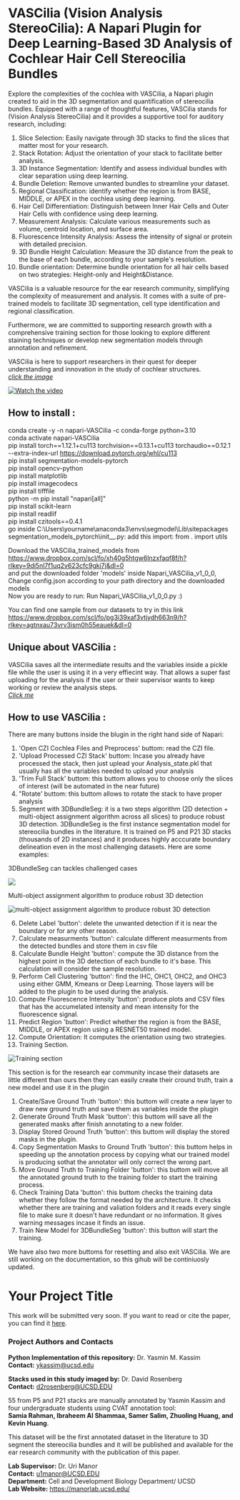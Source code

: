 # VASCilia (Vision Analysis StereoCilia): A Napari Plugin for Deep Learning-Based 3D Analysis of Cochlear Hair Cell Stereocilia Bundles  
Explore the complexities of the cochlea with VASCilia, a Napari plugin created to aid in the 3D segmentation and quantification of stereocilia bundles. Equipped with a range of thoughtful features, VASCilia stands for (Vision Analysis StereoCilia) and it provides a supportive tool for auditory research, including:

1. Slice Selection: Easily navigate through 3D stacks to find the slices that matter most for your research.
2. Stack Rotation: Adjust the orientation of your stack to facilitate better analysis.
3. 3D Instance Segmentation: Identify and assess individual bundles with clear separation using deep learning.
4. Bundle Deletion: Remove unwanted bundles to streamline your dataset.
5. Regional Classification: identify whether the region is from BASE, MIDDLE, or APEX in the cochlea using deep learning.
6. Hair Cell Differentiation: Distinguish between Inner Hair Cells and Outer Hair Cells with confidence using deep learning.
7. Measurement Analysis: Calculate various measurements such as volume, centroid location, and surface area.
8. Fluorescence Intensity Analysis: Assess the intensity of signal or protein with detailed precision.
9. 3D Bundle Height Calculation: Measure the 3D distance from the peak to the base of each bundle, according to your sample's resolution.
10. Bundle orientation: Determine bundle orientation for all hair cells based on two strategies: Height-only and Height&Distance.

VASCilia is a valuable resource for the ear research community, simplifying the complexity of measurement and analysis. It comes with a suite of pre-trained models to facilitate 3D segmentation, cell type identification and regional classification.

Furthermore, we are committed to supporting research growth with a comprehensive training section for those looking to explore different staining techniques or develop new segmentation models through annotation and refinement.

VASCilia is here to support researchers in their quest for deeper understanding and innovation in the study of cochlear structures.  
*[click the image](https://youtu.be/MwMOxJQ_elo)*  

[![Watch the video](images/VASCilia_pipeline.png)](https://youtu.be/MwMOxJQ_elo)

## How to install :  

conda create -y -n napari-VASCilia -c conda-forge python=3.10    
conda activate napari-VASCilia    
pip install torch==1.12.1+cu113 torchvision==0.13.1+cu113 torchaudio==0.12.1 --extra-index-url https://download.pytorch.org/whl/cu113  
pip install segmentation-models-pytorch  
pip install opencv-python  
pip install matplotlib  
pip install imagecodecs  
pip install tifffile  
python -m pip install "napari[all]"  
pip install scikit-learn  
pip install readlif  
pip install czitools==0.4.1  
go inside C:\Users\yourname\anaconda3\envs\segmodel\Lib\sitepackages\
segmentation_models_pytorch\init__.py: 
add this import:
from . import utils  
 

Download the VASCilia_trained_models from https://www.dropbox.com/scl/fo/xh40g5htgw6lnzxfaqf8f/h?rlkey=9di5nl7f1uq2v623cfc9gki7j&dl=0  
and put the downloaded folder 'models' inside Napari_VASCilia_v1_0_0, Change config.json according to your path directory and the downloaded models  
Now you are ready to run: Run Napari_VASCilia_v1_0_0.py  :)  

You can find one sample from our datasets to try in this link https://www.dropbox.com/scl/fo/pg3i39xaf3vtjydh663n9/h?rlkey=agtnxau73vrv3ism0h55eauek&dl=0

## Unique about VASCilia :  
VASCilia saves all the intermediate results and the variables inside a pickle file while the user is using it in a very effiecint way. That allows a super fast uploading for the analysis if the user or their supervisor wants to keep working or review the analysis steps.  
*[Click me](https://youtu.be/Sxm_fsjoWL0)*  

## How to use VASCilia :  
There are many buttons inside the blugin in the right hand side of Napari:

1. 'Open CZI Cochlea Files and Preprocess' buttom: read the CZI file.
2. 'Upload Processed CZI Stack' buttom: Incase you already have processed the stack, then just uplead your Analysis_state.pkl that usually has all the variables needed to upload your analysis
3. 'Trim Full Stack' buttom: this buttom allows you to choose only the slices of interest (will be automated in the near future)
4. "Rotate' buttom: this buttom allows to rotate the stack to have proper analysis 
5. Segment with 3DBundleSeg: it is a two steps algorithm (2D detection + multi-object assignment algorithm across all slices) to produce robust 3D detection. 3DBundleSeg is the first instance segmentation model for stereocilia bundles in the literature. It is trained on P5 and P21 3D stacks (thousands of 2D instances) and it produces highly acccurate boundary delineation even in the most challenging datasets. Here are some examples:  

3DBundleSeg can tackles challenged cases

![](images/challenged_cases_gray.png)

Multi-object assignment algorithm to produce robust 3D detection

![multi-object assignment algorithm to produce robust 3D detection](images/3DBundleSeg.png)


6. Delete Label 'button': delete the unwanted detection if it is near the boundary or for any other reason.
7. Calculate measurments 'button': calculate different measurments from the detected bundles and store them in csv file
8. Calculate Bundle Height 'button': compute the 3D distance from the highest point in the 3D detection of each bundle to it's base. This calculation will consider the sample resolution.
9. Perform Cell Clustering 'button': find the IHC, OHC1, OHC2, and OHC3 using either GMM, Kmeans or Deep Learning. Those layers will be added to the plugin to be used during the analysis. 
10. Compute Fluorescence Intensity 'button': produce plots and CSV files that has the accumelated intensity and mean intensity for the fluorescence signal.
11. Predict Region 'button': Predict whether the region is from the BASE, MIDDLE, or APEX region using a RESNET50 trained model. 
12. Compute Orientation: It computes the orientation using two strategies.
13. Training Section.

![Training section](images/Training_section.png)

This section is for the research ear community incase their datasets are little different than ours then they can easily create their cround truth, train a new model and use it in the plugin
1. Create/Save Ground Truth 'button': this buttom will create a new layer to draw new ground truth and save them as variables inside the plugin
2. Generate Ground Truth Mask 'button': this buttom will save all the generated masks after finish annotating to a new folder. 
3. Display Stored Ground Truth 'button': this buttom will display the stored masks in the plugin.
4. Copy Segmentation Masks to Ground Truth 'button': this buttom helps in speeding up the annotation process by copying what our trained model is producing sothat the annotator will only correct the wrong part.
5. Move Ground Truth to Training Folder 'button': this buttom will move all the annotated ground truth to the training folder to start the training process. 
6. Check Training Data 'button': this buttom checks the training data whether they follow the format needed by the architecture. It checks whether there are training and valiation folders and it reads every single file to make sure it doesn't have redundant or no information. It gives warning messages incase it finds an issue.
7. Train New Model for 3DBundleSeg 'button': this button will start the training.

We have also two more buttoms for resetting and also exit VASCilia.
We are still working on the documentation, so this gihub will be continiuosly updated.

# Your Project Title

This work will be submitted very soon. If you want to read or cite the paper, you can find it [here](https://doi.org/10.1101/2024.06.17.599381).

### Project Authors and Contacts

**Python Implementation of this repository:** Dr. Yasmin M. Kassim    
**Contact:** ykassim@ucsd.edu

**Stacks used in this study imaged by:** Dr. David Rosenberg   
**Contact:** d2rosenberg@UCSD.EDU

55 from P5 and P21 stacks are manually annotated by Yasmin Kassim and four undergraduate students using CVAT annotation tool:  
**Samia Rahman, Ibraheem Al Shammaa, Samer Salim, Zhuoling Huang, and Kevin Huang**.

This dataset will be the first annotated dataset in the literature to 3D segment the stereocilia bundles and it will be published and available for the ear research community with the publication of this paper.

**Lab Supervisor:** Dr. Uri Manor   
**Contact:** u1manor@UCSD.EDU  
**Department:** Cell and Development Biology Department/ UCSD  
**Lab Website:** https://manorlab.ucsd.edu/




